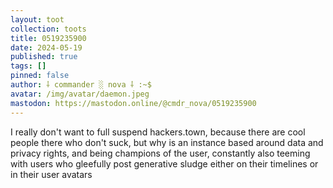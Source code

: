 ```yaml
---
layout: toot
collection: toots
title: 0519235900
date: 2024-05-19
published: true
tags: []
pinned: false
author: ⸸ commander ░ nova ⸸ :~$
avatar: /img/avatar/daemon.jpeg
mastodon: https://mastodon.online/@cmdr_nova/0519235900
---
```


I really don't want to full suspend hackers.town, because there are cool people there who don't suck, but why is an instance based around data and privacy rights, and being champions of the user, constantly also teeming with users who gleefully post generative sludge either on their timelines or in their user avatars
